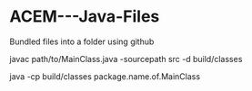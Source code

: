 # ACEM---Java-Files

Bundled files into a folder using github

javac path/to/MainClass.java -sourcepath src -d build/classes

java -cp build/classes package.name.of.MainClass
